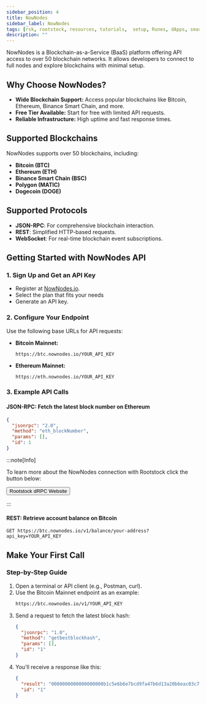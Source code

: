 ```yaml
---
sidebar_position: 4
title: NowNodes
sidebar_label: NowNodes
tags: [rsk, rootstock, resources, tutorials,  setup, Runes, dApps, smart contracts, RPC, API, RPC API]
description: ""
---
```


NowNodes is a Blockchain-as-a-Service (BaaS) platform offering API access to over 50 blockchain networks. It allows developers to connect to full nodes and explore blockchains with minimal setup.  

## Why Choose NowNodes?  
- **Wide Blockchain Support:** Access popular blockchains like Bitcoin, Ethereum, Binance Smart Chain, and more.  
- **Free Tier Available:** Start for free with limited API requests.  
- **Reliable Infrastructure:** High uptime and fast response times.  


## Supported Blockchains  
NowNodes supports over 50 blockchains, including:  
- **Bitcoin (BTC)**  
- **Ethereum (ETH)**  
- **Binance Smart Chain (BSC)**  
- **Polygon (MATIC)**  
- **Dogecoin (DOGE)**  

## Supported Protocols  
- **JSON-RPC**: For comprehensive blockchain interaction.  
- **REST**: Simplified HTTP-based requests.  
- **WebSocket**: For real-time blockchain event subscriptions.  



## **Getting Started with NowNodes API**  

### 1. Sign Up and Get an API Key  
- Register at [NowNodes.io](https://nownodes.io).  
- Select the plan that fits your needs
- Generate an API key.  

### 2. Configure Your Endpoint  
Use the following base URLs for API requests:  
- **Bitcoin Mainnet:**  
  ```
  https://btc.nownodes.io/YOUR_API_KEY
  ```  
- **Ethereum Mainnet:**  
  ```
  https://eth.nownodes.io/YOUR_API_KEY
  ```  

### 3. Example API Calls  
#### JSON-RPC: Fetch the latest block number on Ethereum  
```json
{
  "jsonrpc": "2.0",
  "method": "eth_blockNumber",
  "params": [],
  "id": 1
}
```  

:::note[Info]

 To learn more about the NowNodes connection with Rootstock  click the button below:
 
<Button href="https://nownodes.io/nodes/rsk" align="left">Rootstock dRPC Website</Button>

:::

#### REST: Retrieve account balance on Bitcoin  
```
GET https://btc.nownodes.io/v1/balance/your-address?api_key=YOUR_API_KEY
```  



## **Make Your First Call**  

### Step-by-Step Guide  
1. Open a terminal or API client (e.g., Postman, curl).  
2. Use the Bitcoin Mainnet endpoint as an example:  
   ```bash
   https://btc.nownodes.io/v1/YOUR_API_KEY
   ```  
3. Send a request to fetch the latest block hash:  
   ```json
   {
     "jsonrpc": "1.0",
     "method": "getbestblockhash",
     "params": [],
     "id": "1"
   }
   ```  
4. You’ll receive a response like this:  
   ```json
   {
     "result": "0000000000000000000b1c5e6b6e7bcd9fa47b6d13a20b6eac03c76a66b4f3ad",
     "id": "1"
   }
   ```  